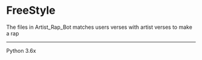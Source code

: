 # FreeStyle


The files in Artist_Rap_Bot matches users verses with artist verses to make a rap  
  
__________________________________________________________________________________



Python 3.6x
